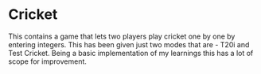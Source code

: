 # Cricket
This contains a game that lets two players play cricket one by one by entering integers. This has been given just two modes that are - T20i and Test Cricket. Being a basic implementation of my learnings this has a lot of scope for improvement.
